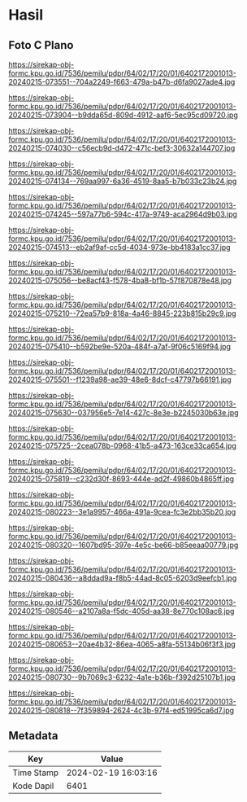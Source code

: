 # Hasil

## Foto C Plano

https://sirekap-obj-formc.kpu.go.id/7536/pemilu/pdpr/64/02/17/20/01/6402172001013-20240215-073551--704a2249-f663-479a-b47b-d6fa9027ade4.jpg

https://sirekap-obj-formc.kpu.go.id/7536/pemilu/pdpr/64/02/17/20/01/6402172001013-20240215-073904--b9dda65d-809d-4912-aaf6-5ec95cd09720.jpg

https://sirekap-obj-formc.kpu.go.id/7536/pemilu/pdpr/64/02/17/20/01/6402172001013-20240215-074030--c56ecb9d-d472-471c-bef3-30632a144707.jpg

https://sirekap-obj-formc.kpu.go.id/7536/pemilu/pdpr/64/02/17/20/01/6402172001013-20240215-074134--769aa997-6a36-4519-8aa5-b7b033c23b24.jpg

https://sirekap-obj-formc.kpu.go.id/7536/pemilu/pdpr/64/02/17/20/01/6402172001013-20240215-074245--597a77b6-594c-417a-9749-aca2964d9b03.jpg

https://sirekap-obj-formc.kpu.go.id/7536/pemilu/pdpr/64/02/17/20/01/6402172001013-20240215-074513--eb2af9af-cc5d-4034-973e-bb4183a1cc37.jpg

https://sirekap-obj-formc.kpu.go.id/7536/pemilu/pdpr/64/02/17/20/01/6402172001013-20240215-075056--be8acf43-f578-4ba8-bf1b-57f870878e48.jpg

https://sirekap-obj-formc.kpu.go.id/7536/pemilu/pdpr/64/02/17/20/01/6402172001013-20240215-075210--72ea57b9-818a-4a46-8845-223b815b29c9.jpg

https://sirekap-obj-formc.kpu.go.id/7536/pemilu/pdpr/64/02/17/20/01/6402172001013-20240215-075410--b592be9e-520a-484f-a7af-9f06c5169f94.jpg

https://sirekap-obj-formc.kpu.go.id/7536/pemilu/pdpr/64/02/17/20/01/6402172001013-20240215-075501--f1239a98-ae39-48e6-8dcf-c47797b66191.jpg

https://sirekap-obj-formc.kpu.go.id/7536/pemilu/pdpr/64/02/17/20/01/6402172001013-20240215-075630--037956e5-7e14-427c-8e3e-b2245030b63e.jpg

https://sirekap-obj-formc.kpu.go.id/7536/pemilu/pdpr/64/02/17/20/01/6402172001013-20240215-075725--2cea078b-0968-41b5-a473-163ce33ca654.jpg

https://sirekap-obj-formc.kpu.go.id/7536/pemilu/pdpr/64/02/17/20/01/6402172001013-20240215-075819--c232d30f-8693-444e-ad2f-49860b4865ff.jpg

https://sirekap-obj-formc.kpu.go.id/7536/pemilu/pdpr/64/02/17/20/01/6402172001013-20240215-080223--3e1a9957-466a-491a-9cea-fc3e2bb35b20.jpg

https://sirekap-obj-formc.kpu.go.id/7536/pemilu/pdpr/64/02/17/20/01/6402172001013-20240215-080320--1607bd95-397e-4e5c-be66-b85eeaa00779.jpg

https://sirekap-obj-formc.kpu.go.id/7536/pemilu/pdpr/64/02/17/20/01/6402172001013-20240215-080436--a8ddad9a-f8b5-44ad-8c05-6203d9eefcb1.jpg

https://sirekap-obj-formc.kpu.go.id/7536/pemilu/pdpr/64/02/17/20/01/6402172001013-20240215-080546--a2107a8a-f5dc-405d-aa38-8e770c108ac6.jpg

https://sirekap-obj-formc.kpu.go.id/7536/pemilu/pdpr/64/02/17/20/01/6402172001013-20240215-080653--20ae4b32-86ea-4065-a8fa-55134b06f3f3.jpg

https://sirekap-obj-formc.kpu.go.id/7536/pemilu/pdpr/64/02/17/20/01/6402172001013-20240215-080730--9b7069c3-6232-4a1e-b36b-f392d25107b1.jpg

https://sirekap-obj-formc.kpu.go.id/7536/pemilu/pdpr/64/02/17/20/01/6402172001013-20240215-080818--7f359894-2624-4c3b-97f4-ed51995ca6d7.jpg


## Metadata

| Key        | Value               |
| ---------- | ------------------- |
| Time Stamp | 2024-02-19 16:03:16 |
| Kode Dapil | 6401                |



